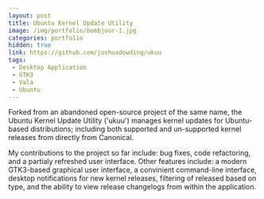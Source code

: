 ```yaml
---
layout: post
title: Ubuntu Kernel Update Utility
image: /img/portfolio/bombjour-1.jpg
categories: portfolio
hidden: true
link: https://github.com/joshuadowding/ukuu
tags:
 - Desktop Application
 - GTK3
 - Vala
 - Ubuntu
---
```


Forked from an abandoned open-source project of the same name, the Ubuntu Kernel Update Utility ('ukuu') manages kernel updates for Ubuntu-based distributions; including both supported and un-supported kernel releases from directly from Canonical. 

My contributions to the project so far include: bug fixes, code refactoring, and a partialy refreshed user interface. Other features include: a modern GTK3-based graphical user interface, a convinient command-line interface, desktop notifications for new kernel releases, filtering of released based on type, and the ability to view release changelogs from within the application.